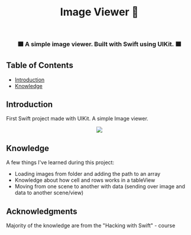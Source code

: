 <h1 align="center"> Image Viewer 📸 </h1> <br>

<h3 align="center">
 🟧 A simple image viewer. Built with Swift using UIKit. 🟧
</3>


<!-- START doctoc generated TOC please keep comment here to allow auto update -->
<!-- DON'T EDIT THIS SECTION, INSTEAD RE-RUN doctoc TO UPDATE -->
## Table of Contents

- [Introduction](#introduction)
- [Knowledge](#knowledge)

<!-- END doctoc generated TOC please keep comment here to allow auto update -->

## Introduction

First Swift project made with UIKit. A simple Image viewer. 


<p align="center">
  <img src = "https://i.imgur.com/R3FIBj4.png">
</p>

## Knowledge

A few things I've learned during this project:

* Loading images from folder and adding the path to an array
* Knowledge about how cell and rows works in a tableView
* Moving from one scene to another with data (sending over image and data to another scene/view)


## Acknowledgments

Majority of the knowledge are from the "Hacking with Swift" - course
